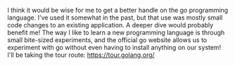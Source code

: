 I think it would be wise for me to get a better handle on the go programming language.  I've used it somewhat in the past, but that use was mostly small code changes to an existing application.  A deeper dive would probably benefit me!  The way I like to learn a new programming language is through small bite-sized experiments, and the official go website allows us to experiment with go without even having to install anything on our system!  I'll be taking the tour route: https://tour.golang.org/

